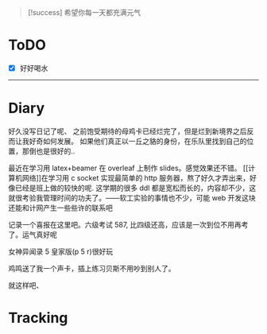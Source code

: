 > [!success] 希望你每一天都充满元气
# ToDO
- [x] 好好喝水
---

# Diary
好久没写日记了呢、
之前饱受期待的母鸡卡已经烂完了，但是烂到新境界之后反而让我好奇如何发展。
如果他们真正以一丘之貉的身份，在乐队里找到自己的位置，那倒也是很好的..

最近在学习用 latex+beamer 在 overleaf 上制作 slides。感觉效果还不错。
[[计算机网络]]在学习用 c socket 实现最简单的 http 服务器，熬了好久才弄出来，好像已经是班上做的较快的呢. 这学期的很多 ddl 都是宽松而长的，内容却不少，这就很考验我管理时间的功夫了。——软工实验的事情也不少，可能 web 开发这块还能和计网产生一些些许的联系吧


记录一个喜报在这里吧。六级考试 587, 比四级还高，应该是一次到位不用再考了。运气真好呢

女神异闻录 5 皇家版(p 5 r)很好玩

鸡鸣送了我一个声卡，插上练习贝斯不用吵到别人了。

就这样吧、
# Tracking







